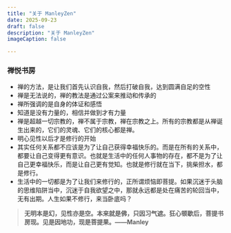 ```yaml
---
title: "关于 ManleyZen"
date: 2025-09-23
draft: false
description: "关于 ManleyZen"
imageCaption: false 

---
```


### 禅悦书房
- 禅的方法，是让我们首先认识自我，然后打破自我，达到圆满自足的空性
- 禅是无法说的，禅的教法是通过公案来推动和传承的
- 禅所强调的是自身的体证和感悟
- 知道是没有力量的，相信并做到才有力量
- 禅是超越一切宗教的，禅不属于宗教，禅在宗教之上。所有的宗教都是从禅诞生出来的，它们的灵魂、它们的核心都是禅。
- 明心见性以后才是修行的开始
- 其实任何关系都不应该是为了让自己获得幸福快乐的。而是在所有的关系中，都要让自己变得更有意识。也就是生活中的任何人事物的存在，都不是为了让自己更幸福快乐，而是让自己更有觉知。也就是修行就在当下，挑柴担水，都是修行。
- 生活中的一切都是为了让我们来修行的，正所谓烦恼即菩提。如果沉迷于头脑的思维陷阱当中，沉迷于自我欲望之中，那就永远都是处在痛苦的轮回当中，无有出期。人生如果不修行，来当卧底吗？

>**无明本是幻，见性亦是空。本来就是佛，只因习气遮。狂心顿歇后，菩提书房现。见是因地功，现是菩提果。——Manley** 



